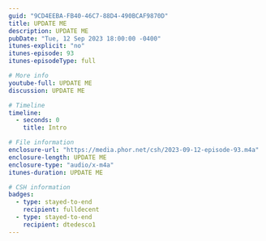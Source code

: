 ```yaml
---
guid: "9CD4EEBA-FB40-46C7-88D4-490BCAF9870D"
title: UPDATE ME
description: UPDATE ME 
pubDate: "Tue, 12 Sep 2023 18:00:00 -0400"
itunes-explicit: "no"
itunes-episode: 93
itunes-episodeType: full

# More info
youtube-full: UPDATE ME
discussion: UPDATE ME

# Timeline
timeline:
  - seconds: 0
    title: Intro

# File information
enclosure-url: "https://media.phor.net/csh/2023-09-12-episode-93.m4a"
enclosure-length: UPDATE ME
enclosure-type: "audio/x-m4a"
itunes-duration: UPDATE ME

# CSH information
badges:
  - type: stayed-to-end
    recipient: fulldecent
  - type: stayed-to-end
    recipient: dtedesco1
---
```

